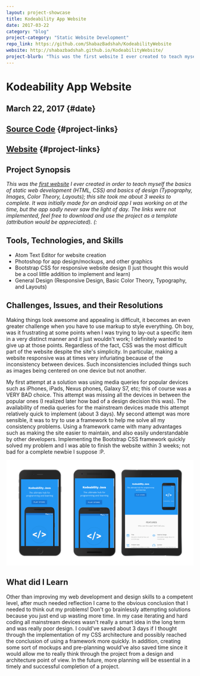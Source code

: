 ```yaml
---
layout: project-showcase
title: Kodeability App Website
date: 2017-03-22
category: "blog"
project-category: "Static Website Development"
repo_link: https://github.com/ShabazBadshah/KodeabilityWebsite
website: http://shabazbadshah.github.io/KodeabilityWebsite/
project-blurb: "This was the first website I ever created to teach myself the basics of static web development (HTML, CSS) and basics of design (Typography, Images, Color Theory, Layouts); this site took me about 3 weeks to complete. It was initially made for an android app I was working on at the time, but the app sadly never saw the light of day. The links were not implemented, feel free to download and use the project as a template (attribution would be appreciated). (:"
---
```


# Kodeability App Website

March 22, 2017 {#date}
----

[Source Code](https://github.com/ShabazBadshah/KodeabilityWebsite) {#project-links}
---

[Website](http://shabazbadshah.github.io/KodeabilityWebsite/) {#project-links} 
----

## Project Synopsis

*This was the [first website](http://shabazbadshah.com/KodeabilityWebsite/) I ever created in order to teach myself the basics of static web development (HTML, CSS) and basics of design (Typography, Images, Color Theory, Layouts); this site took me about 3 weeks to complete. It was initially made for an android app I was working on at the time, but the app sadly never saw the light of day. The links were not implemented, feel free to download and use the project as a template (attribution would be appreciated). (:*

## Tools, Technologies, and Skills

- Atom Text Editor for website creation
- Photoshop for app design/mockups, and other graphics
- Bootstrap CSS for responsive website design (I just thought this would be a cool little addition to implement and learn)
- General Design (Responsive Design, Basic Color Theory, Typography, and Layouts)

## Challenges, Issues, and their Resolutions

Making things look awesome and appealing is difficult, it becomes an even greater challenge when you have to use markup to style everything. Oh boy, was it frustrating at some points when I was trying to lay-out a specific item in a very distinct manner and it just wouldn't work; I definitely wanted to give up at those points. Regardless of the fact, CSS was the most difficult part of the website despite the site's simplicity. In particular, making a website responsive was at times very infuriating because of the inconsistency between devices. Such inconsistencies included things such as images being centered on one device but not another.

My first attempt at a solution was using media queries for popular devices such as iPhones, iPads, Nexus phones, Galaxy S7, etc; this of course was a VERY BAD choice. This attempt was missing all the devices in between the popular ones (I realized later how bad of a design decision this was). The availability of media queries for the mainstream devices made this attempt relatively quick to implement (about 3 days). My second attempt was more sensible, it was to try to use a framework to help me solve all my consistency problems. Using a framework came with many advantages such as making the site easier to maintain, and also easily understandable by other developers. Implementing the Bootstrap CSS framework quickly solved my problem and I was able to finish the website within 3 weeks; not bad for a complete newbie I suppose :P.

<div id="center-image-container">
  <img class="override-width" src="/assets/project-assets/kodeability-app-website/mockup_1.png" alt="" srcset=""/>
</div>

## What did I Learn

Other than improving my web development and design skills to a competent level, after much needed reflection I came to the obvious conclusion that I needed to think out my problems! Don't go brainlessly attempting solutions because you just end up wasting more time. In my case iterating and hard coding all mainstream devices wasn't really a smart idea in the long term and was really poor design. I could've saved about 3 days if I thought through the implementation of my CSS architecture and possibly reached the conclusion of using a framework more quickly. In addition, creating some sort of mockups and pre-planning would've also saved time since it would allow me to really think through the project from a design and architecture point of view. In the future, more planning will be essential in a timely and successful completion of a project.
